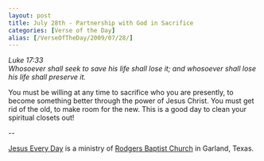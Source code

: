```yaml
---
layout: post
title: July 28th - Partnership with God in Sacrifice
categories: [Verse of the Day]
alias: [/VerseOfTheDay/2009/07/28/]
---
```


_Luke 17:33  
Whosoever shall seek to save his life shall lose it; and whosoever
shall lose his life shall preserve it._

You must be willing at any time to sacrifice who you are presently,
to become something better through the power of Jesus Christ. You must
get rid of the old, to make room for the new. This is a good day to
clean your spiritual closets out!

 --

<a href=http://jesuseveryday.net>Jesus Every Day</a> is a ministry of <a href=http://rodgersbaptist.net>Rodgers Baptist Church</a> in Garland, Texas.
